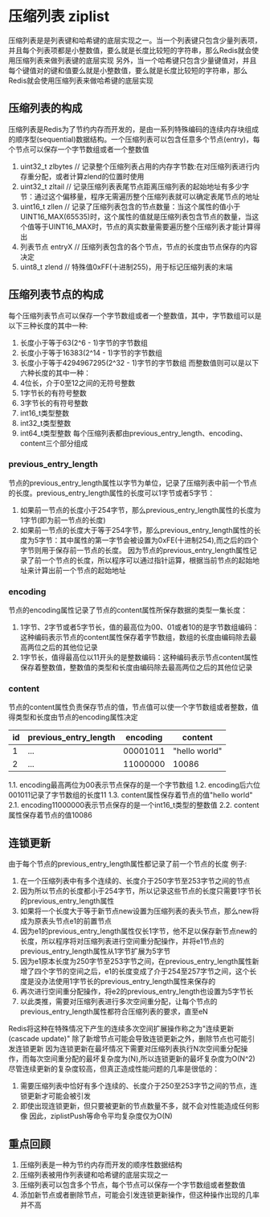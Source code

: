 # 压缩列表 ziplist
压缩列表是是列表键和哈希键的底层实现之一。当一个列表键只包含少量列表项，并且每个列表项都是小整数值，要么就是长度比较短的字符串，那么Redis就会使用压缩列表来做列表键的底层实现
另外，当一个哈希键只包含少量键值对，并且每个键值对的键和值要么就是小整数值，要么就是长度比较短的字符串，那么Redis就会使用压缩列表来做哈希键的底层实现

## 压缩列表的构成
压缩列表是Redis为了节约内存而开发的，是由一系列特殊编码的连续内存块组成的顺序型(sequential)数据结构。一个压缩列表可以包含任意多个节点(entry)，每个节点可以保存一个字节数组或者一个整数值
1.  uint32_t zlbytes // 记录整个压缩列表占用的内存字节数:在对压缩列表进行内存重分配，或者计算zlend的位置时使用
2.  uint32_t zltail // 记录压缩列表表尾节点距离压缩列表的起始地址有多少字节：通过这个偏移量，程序无需遍历整个压缩列表就可以确定表尾节点的地址
3.  uint16_t zllen // 记录了压缩列表包含的节点数量：当这个属性的值小于UINT16_MAX(65535)时，这个属性的值就是压缩列表包含节点的数量，当这个值等于UINT16_MAX时，节点的真实数量需要遍历整个压缩列表才能计算得出
4.  列表节点 entryX // 压缩列表包含的各个节点，节点的长度由节点保存的内容决定
5.  uint8_t zlend // 特殊值0xFF(十进制255)，用于标记压缩列表的末端

## 压缩列表节点的构成
每个压缩列表节点可以保存一个字节数组或者一个整数值，其中，字节数组可以是以下三种长度的其中一种:
1.  长度小于等于63(2^6 - 1)字节的字节数组
2.  长度小于等于16383(2^14 - 1)字节的字节数组
3.  长度小于等于4294967295(2^32 - 1)字节的字节数组
而整数值则可以是以下六种长度的其中一种：
1.  4位长，介于0至12之间的无符号整数
2.  1字节长的有符号整数
3.  3字节长的有符号整数
4.  int16_t类型整数
5.  int32_t类型整数
6.  int64_t类型整数
每个压缩列表都由previous_entry_length、encoding、content三个部分组成

### previous_entry_length
节点的previous_entry_length属性以字节为单位，记录了压缩列表中前一个节点的长度。previous_entry_length属性的长度可以1字节或者5字节：
1.  如果前一节点的长度小于254字节，那么previous_entry_length属性的长度为1字节(即为前一节点的长度)
2.  如果前一节点的长度大于等于254字节，那么previous_entry_length属性的长度为5字节：其中属性的第一字节会被设置为0xFE(十进制254),而之后的四个字节则用于保存前一节点的长度。
因为节点的previous_entry_length属性记录了前一个节点的长度，所以程序可以通过指针运算，根据当前节点的起始地址来计算出前一个节点的起始地址

### encoding
节点的encoding属性记录了节点的content属性所保存数据的类型一集长度：
1.  1字节、2字节或者5字节长，值的最高位为00、01或者10的是字节数组编码：这种编码表示节点的content属性保存着字节数组，数组的长度由编码除去最高两位之后的其他位记录
2.  1字节长，值得最高位以11开头的是整数编码：这种编码表示节点content属性保存着整数值，整数值的类型和长度由编码除去最高两位之后的其他位记录

### content
节点的content属性负责保存节点的值，节点值可以使一个字节数组或者整数，值得类型和长度由节点的encoding属性决定

| id | previous_entry_length | encoding | content |
| ---- | ---- | ---- | ---- |
| 1 | ... | 00001011 | "hello world" |
| 2 | ... | 11000000 | 10086 |
1.1.  encoding最高两位为00表示节点保存的是一个字节数组
1.2.  encoding后六位001011记录了字节数组的长度11
1.3.  content属性保存着节点的值"hello world"
2.1.  encoding11000000表示节点保存的是一个int16_t类型的整数值
2.2.  content属性保存着节点的值10086

## 连锁更新
由于每个节点的previous_entry_length属性都记录了前一个节点的长度
例子:
1.  在一个压缩列表中有多个连续的、长度介于250字节至253字节之间的节点
2.  因为所以节点的长度都小于254字节，所以记录这些节点的长度只需要1字节长的previous_entry_length属性
3.  如果将一个长度大于等于新节点new设置为压缩列表的表头节点，那么new将成为原表头节点e1的前置节点
4.  因为e1的previous_entry_length属性仅长1字节，他不足以保存新节点new的长度，所以程序将对压缩列表进行空间重分配操作，并将e1节点的previous_entry_length属性从1字节扩展为5字节
5.  因为e1原本长度为250字节至253字节之间，在previous_entry_length属性新增了四个字节的空间之后，e1的长度变成了介于254至257字节之间，这个长度是没办法使用1字节长的previous_entry_length属性来保存的
6.  再次进行空间重分配操作，将e2的previous_entry_length也设置为5字节长
7.  以此类推，需要对压缩列表进行多次空间重分配，让每个节点的previous_entry_length属性都符合压缩列表的要求，直至eN

Redis将这种在特殊情况下产生的连续多次空间扩展操作称之为"连续更新(cascade update)"
除了新增节点可能会导致连锁更新之外，删除节点也可能引发连锁更新
因为连锁更新在最坏情况下需要对压缩列表执行N次空间重分配操作，而每次空间重分配的最坏复杂度为(N),所以连锁更新的最坏复杂度为O(N^2)
尽管连续更新的复杂度较高，但真正造成性能问题的几率是很低的：
1.  需要压缩列表中恰好有多个连续的、长度介于250至253字节之间的节点，连锁更新才可能会被引发
2.  即使出现连锁更新，但只要被更新的节点数量不多，就不会对性能造成任何影像
因此，ziplistPush等命令平均复杂度仅为O(N)

## 重点回顾
1.  压缩列表是一种为节约内存而开发的顺序性数据结构
2.  压缩列表被用作列表键和哈希键的底层实现之一
3.  压缩列表可以包含多个节点，每个节点可以保存一个字节数组或者整数值
4.  添加新节点或者删除节点，可能会引发连锁更新操作，但这种操作出现的几率并不高


